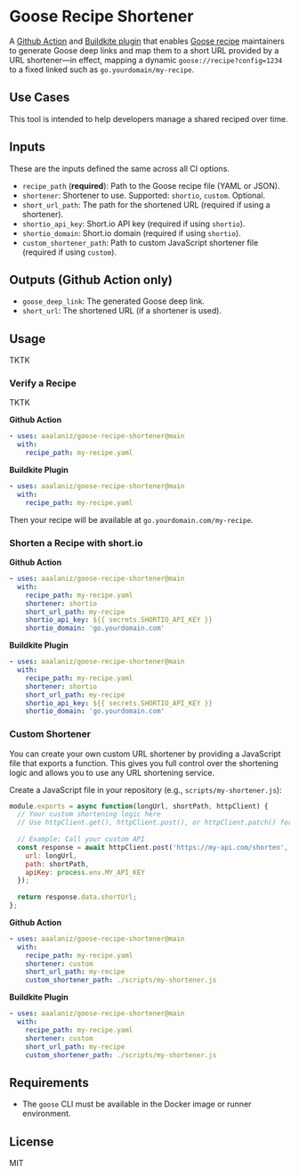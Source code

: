 # Goose Recipe Shortener

A [Github Action](https://github.com/features/actions) and [Buildkite plugin](https://buildkite.com/docs/pipelines/integrations/plugins) that enables [Goose recipe](https://block.github.io/goose/docs/guides/recipes/) maintainers to generate Goose deep links and map them to a short URL provided by a URL shortener­­—in effect, mapping a dynamic `goose://recipe?config=1234` to a fixed linked such as `go.yourdomain/my-recipe`.

## Use Cases

This tool is intended to help developers manage a shared reciped over time. 

## Inputs

These are the inputs defined the same across all CI options.

- `recipe_path` (**required**): Path to the Goose recipe file (YAML or JSON).
- `shortener`: Shortener to use. Supported: `shortio`, `custom`. Optional.
- `short_url_path`: The path for the shortened URL (required if using a shortener).
- `shortio_api_key`: Short.io API key (required if using `shortio`).
- `shortio_domain`: Short.io domain (required if using `shortio`).
- `custom_shortener_path`: Path to custom JavaScript shortener file (required if using `custom`).

## Outputs (Github Action only)

- `goose_deep_link`: The generated Goose deep link.
- `short_url`: The shortened URL (if a shortener is used).

## Usage

TKTK

### Verify a Recipe 

TKTK

**Github Action**

```yaml
- uses: aaalaniz/goose-recipe-shortener@main
  with:
    recipe_path: my-recipe.yaml
```

**Buildkite Plugin**

```yaml
- uses: aaalaniz/goose-recipe-shortener@main
  with:
    recipe_path: my-recipe.yaml
```

Then your recipe will be available at `go.yourdomain.com/my-recipe`.

### Shorten a Recipe with short.io 

**Github Action**

```yaml
- uses: aaalaniz/goose-recipe-shortener@main
  with:
    recipe_path: my-recipe.yaml
    shortener: shortio
    short_url_path: my-recipe
    shortio_api_key: ${{ secrets.SHORTIO_API_KEY }}
    shortio_domain: 'go.yourdomain.com'
```

**Buildkite Plugin**

```yaml
- uses: aaalaniz/goose-recipe-shortener@main
  with:
    recipe_path: my-recipe.yaml
    shortener: shortio
    short_url_path: my-recipe
    shortio_api_key: ${{ secrets.SHORTIO_API_KEY }}
    shortio_domain: 'go.yourdomain.com'
```


### Custom Shortener

You can create your own custom URL shortener by providing a JavaScript file that exports a function. This gives you full control over the shortening logic and allows you to use any URL shortening service.

Create a JavaScript file in your repository (e.g., `scripts/my-shortener.js`):

```javascript
module.exports = async function(longUrl, shortPath, httpClient) {
  // Your custom shortening logic here
  // Use httpClient.get(), httpClient.post(), or httpClient.patch() for API calls
  
  // Example: Call your custom API
  const response = await httpClient.post('https://my-api.com/shorten', {
    url: longUrl,
    path: shortPath,
    apiKey: process.env.MY_API_KEY
  });
  
  return response.data.shortUrl;
};
```

**Github Action**

```yaml
- uses: aaalaniz/goose-recipe-shortener@main
  with:
    recipe_path: my-recipe.yaml
    shortener: custom
    short_url_path: my-recipe
    custom_shortener_path: ./scripts/my-shortener.js
```

**Buildkite Plugin**

```yaml
- uses: aaalaniz/goose-recipe-shortener@main
  with:
    recipe_path: my-recipe.yaml
    shortener: custom
    short_url_path: my-recipe
    custom_shortener_path: ./scripts/my-shortener.js
```

## Requirements
- The `goose` CLI must be available in the Docker image or runner environment.

## License
MIT 
